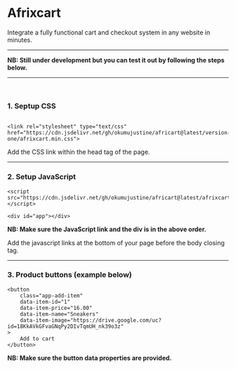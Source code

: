 # Afrixcart
<p>
Integrate a fully functional cart and checkout system in any website in minutes.
</p>
<hr/>
<p>
    <b>
        NB: Still under development but you can test it out by following the steps below.
    </b>
</p>
<hr/>
<br/>

### 1. Septup CSS

```

<link rel="stylesheet" type="text/css" href="https://cdn.jsdelivr.net/gh/okumujustine/africart@latest/version-one/afrixcart.min.css">

```
<p>
    Add the CSS link within the head tag of the page.
</p>
<hr/>

### 2. Setup JavaScript 
```
<script src="https://cdn.jsdelivr.net/gh/okumujustine/africart@latest/afrixcart.js"></script>

<div id="app"></div>

```
<p>
    <b>
        NB: Make sure the JavaScript link and the div is in the above order.
    </b>
</p>
    <p>Add the javascript links at the bottom of your page before the body closing tag.</p>
<hr/>

### 3. Product buttons (example below) 
```
<button 
    class="app-add-item"
    data-item-id="1"
    data-item-price="16.00"
    data-item-name="Sneakers"
    data-item-image="https://drive.google.com/uc?id=18KkAVkGFvaGNqPy2DIvTqmUH_nk39o3z"
>
    Add to cart
</button>
```
<p>
    <b>
        NB: Make sure the button data properties are provided.
    </b>
</p>
